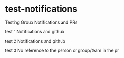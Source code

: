 test-notifications
==================

Testing Group Notifications and PRs


test 1
Notifications and github 



test 2
Notifications and github 


test 3
No reference to the person or group/team in the pr
